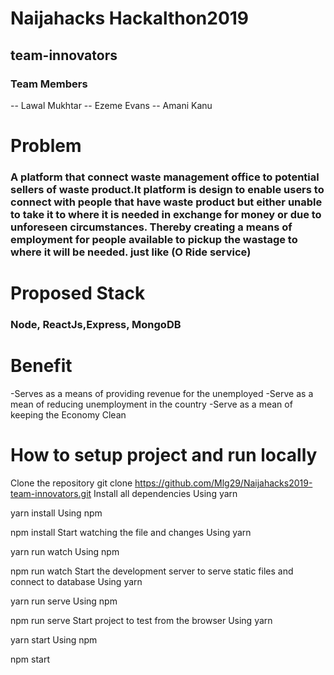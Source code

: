 # Naijahacks Hackalthon2019
## team-innovators

### Team Members
-- Lawal Mukhtar
-- Ezeme Evans
-- Amani Kanu

# Problem
### A platform that connect waste management office to potential sellers of waste product.It platform is design to enable users to connect with people that have waste product but either unable to take it to where it is needed in exchange for money or due to unforeseen circumstances. Thereby creating a means of employment for people available to pickup the wastage to where it will be needed. just like (O Ride service)

# Proposed Stack
### Node, ReactJs,Express, MongoDB

# Benefit
-Serves as a means of providing revenue for the unemployed
-Serve as a mean of reducing unemployment in the country
-Serve as a mean of keeping the Economy Clean

# How to setup project and run locally

Clone the repository
git clone https://github.com/Mlg29/Naijahacks2019-team-innovators.git
Install all dependencies
Using yarn

yarn install
Using npm

npm install
Start watching the file and changes
Using yarn

yarn run watch
Using npm

npm run watch
Start the development server to serve static files and connect to database
Using yarn

yarn run serve
Using npm

npm run serve
Start project to test from the browser
Using yarn

yarn start
Using npm

npm start
